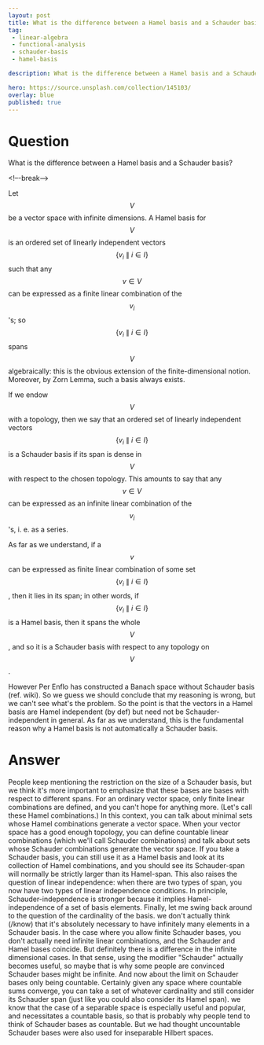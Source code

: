 ```yaml
---
layout: post
title: What is the difference between a Hamel basis and a Schauder basis
tag:
 - linear-algebra
 - functional-analysis
 - schauder-basis
 - hamel-basis

description: What is the difference between a Hamel basis and a Schauder basis

hero: https://source.unsplash.com/collection/145103/
overlay: blue 
published: true
---
```


# Question 

What is the difference between a Hamel basis and a Schauder basis?

<!–-break-–>


Let $$V$$ be a vector space with infinite dimensions.
 A Hamel basis for $$V$$ is an ordered set of linearly independent vectors $$\{ v_i \ \| \ i \in I\}$$ such that any $$v \in V$$ can be expressed as a finite linear combination of the $$v_i$$'s; so $$\{ v_i \ \| \ i \in I\}$$ spans $$V$$ algebraically: this is the obvious extension of the finite-dimensional notion.
 Moreover, by Zorn Lemma, such a basis always exists.

If we endow $$V$$ with a topology, then we say that an ordered set of linearly independent vectors $$\{ v_i \ \| \ i \in I\}$$ is a Schauder basis if its span is dense in $$V$$ with respect to the chosen topology.
 This amounts to say that any $$v \in V$$ can be expressed as an infinite linear combination of the $$v_i$$'s, i.
e.
 as a series.

As far as we understand, if a $$v$$ can be expressed as finite linear combination of some set $$\{ v_i \ \| \ i \in I\}$$, then it lies in its span; in other words, if $$\{ v_i \ \| \ i \in I\}$$ is a Hamel basis, then it spans the whole $$V$$, and so it is a Schauder basis with respect to any topology on $$V$$.

However Per Enflo has constructed a Banach space without Schauder basis (ref.
 wiki).
 So we guess we should conclude that my reasoning is wrong, but we can't see what's the problem.
 So the point is that the vectors in a Hamel basis are Hamel independent (by def) but need not be Schauder-independent in general.
 As far as we understand, this is the fundamental reason why a Hamel basis is not automatically a Schauder basis.


# Answer 


People keep mentioning the restriction on the size of a Schauder basis, but we think it's more important to emphasize that these bases are bases with respect to different spans.
For an ordinary vector space, only finite linear combinations are defined, and you can't hope for anything more. (Let's call these Hamel combinations.) In this context, you can talk about minimal sets whose Hamel combinations generate a vector space.
When your vector space has a good enough topology, you can define countable linear combinations (which we'll call Schauder combinations) and talk about sets whose Schauder combinations generate the vector space.
If you take a Schauder basis, you can still use it as a Hamel basis and look at its collection of Hamel combinations, and you should see its Schauder-span will normally be strictly larger than its Hamel-span.
This also raises the question of linear independence: when there are two types of span, you now have two types of linear independence conditions. In principle, Schauder-independence is stronger because it implies Hamel-independence of a set of basis elements.
Finally, let me swing back around to the question of the cardinality of the basis. 
we don't actually think (/know) that it's absolutely necessary to have infinitely many elements in a Schauder basis. In the case where you allow finite Schauder bases, you don't actually need infinite linear combinations, and the Schauder and Hamel bases coincide. But definitely there is a difference in the infinite dimensional cases. In that sense, using the modifier "Schauder" actually becomes useful, so maybe that is why some people are convinced Schauder bases might be infinite.
And now about the limit on Schauder bases only being countable. Certainly given any space where countable sums converge, you can take a set of whatever cardinality and still consider its Schauder span (just like you could also consider its Hamel span). we know that the case of a separable space is especially useful and popular, and necessitates a countable basis, so that is probably why people tend to think of Schauder bases as countable. But we had thought uncountable Schauder bases were also used for inseparable Hilbert spaces.

